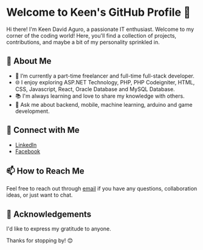 # Welcome to Keen's GitHub Profile 👋

Hi there! I'm Keen David Aguro, a passionate IT enthusiast. Welcome to my corner of the coding world! Here, you'll find a collection of projects, contributions, and maybe a bit of my personality sprinkled in.

## 🌱 About Me

- 🔭 I’m currently a part-time freelancer and full-time full-stack developer.
- 🌐 I enjoy exploring ASP.NET Technology, PHP, PHP Codeigniter, HTML, CSS, Javascript, React, Oracle Database and MySQL Database.
- 📚 I'm always learning and love to share my knowledge with others.
- 💬 Ask me about backend, mobile, machine learning, arduino and game development.
  
<!--
## 🚀 Featured Repositories

Here are some projects I'm proud of:

1. [Project 1](link-to-project-1): Short description.
2. [Project 2](link-to-project-2): Brief overview.
3. [Project 3](link-to-project-3): What it's about.
-->

## 🔗 Connect with Me

- [LinkedIn](https://www.linkedin.com/in/keentoy/)
- [Facebook](https://www.facebook.com/agurokeendavid/)

## 📫 How to Reach Me

Feel free to reach out through [email](agurokeendavid@gmail.com) if you have any questions, collaboration ideas, or just want to chat.

## 🙏 Acknowledgements

I'd like to express my gratitude to anyone.

Thanks for stopping by! 😊
